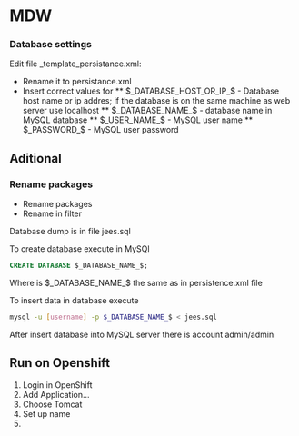 # MDW

### Database settings

Edit file _template_persistance.xml:
* Rename it to persistance.xml
* Insert correct values for
** $_DATABASE_HOST_OR_IP_$ - Database host name or ip addres; if the database is on the same machine as web server use localhost
** $_DATABASE_NAME_$ - database name in MySQL database
** $_USER_NAME_$ - MySQL user name
** $_PASSWORD_$ - MySQL user password

## Aditional

### Rename packages
* Rename packages
* Rename in filter

Database dump is in file jees.sql

To create database execute in MySQl
```sql
CREATE DATABASE $_DATABASE_NAME_$;
```
Where is $_DATABASE_NAME_$ the same as in persistence.xml file

To insert data in database execute
```bash
mysql -u [username] -p $_DATABASE_NAME_$ < jees.sql
```

After insert database into MySQL server there is account admin/admin

## Run on Openshift

1. Login in OpenShift
2. Add Application...
3. Choose Tomcat
4. Set up name
5.
